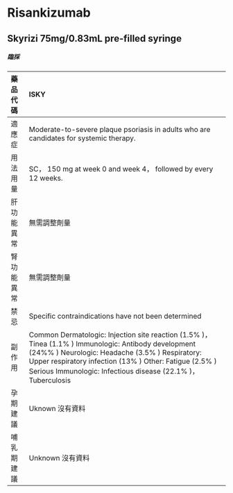 # Risankizumab

## Skyrizi 75mg/0.83mL pre-filled syringe

##### 臨採

| 藥品代碼   | ISKY                                                                                                                                                                                                                                                                               |
|:-----------|:-----------------------------------------------------------------------------------------------------------------------------------------------------------------------------------------------------------------------------------------------------------------------------------|
| 適應症     | Moderate-to-severe plaque psoriasis in adults who are candidates for systemic therapy.                                                                                                                                                                                             |
| 用法用量   | SC， 150 mg at week 0 and week 4， followed by every 12 weeks.                                                                                                                                                                                                                     |
| 肝功能異常 | 無需調整劑量                                                                                                                                                                                                                                                                       |
| 腎功能異常 | 無需調整劑量                                                                                                                                                                                                                                                                       |
| 禁忌       | Specific contraindications have not been determined                                                                                                                                                                                                                                |
| 副作用     | Common Dermatologic: Injection site reaction (1.5% )， Tinea (1.1% ) Immunologic: Antibody development (24%% ) Neurologic: Headache (3.5% ) Respiratory: Upper respiratory infection (13% ) Other: Fatigue (2.5% ) Serious Immunologic: Infectious disease (22.1% )， Tuberculosis |
| 孕期建議   | Uknown 沒有資料                                                                                                                                                                                                                                                                    |
| 哺乳期建議 | Unknown 沒有資料                                                                                                                                                                                                                                                                   |

